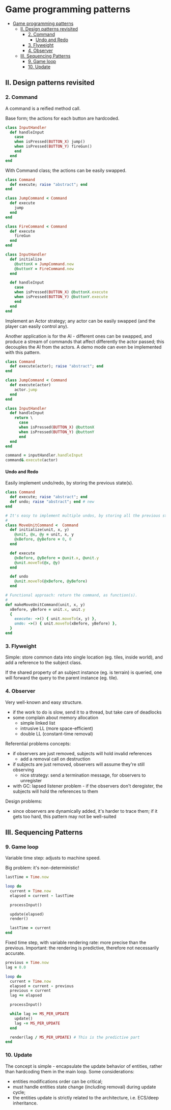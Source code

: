 # Game programming patterns

- [Game programming patterns](#game-programming-patterns)
  - [II. Design patterns revisited](#ii-design-patterns-revisited)
    - [2. Command](#2-command)
      - [Undo and Redo](#undo-and-redo)
    - [3. Flyweight](#3-flyweight)
    - [4. Observer](#4-observer)
  - [III. Sequencing Patterns](#iii-sequencing-patterns)
    - [9. Game loop](#9-game-loop)
    - [10. Update](#10-update)

## II. Design patterns revisited

### 2. Command

A command is a reified method call.

Base form; the actions for each button are hardcoded.

```ruby
class InputHandler
  def handleInput
    case
    when isPressed(BUTTON_X) jump()
    when isPressed(BUTTON_Y) fireGun()
    end
  end
end
```

With Command class; the actions can be easily swapped.

```ruby
class Command
  def execute; raise "abstract"; end
end

class JumpCommand < Command
  def execute
    jump
  end
end

class FireCommand < Command
  def execute
    fireGun
  end
end

class InputHandler
  def initialize
    @buttonX = JumpCommand.new
    @buttonY = FireCommand.new
  end

  def handleInput
    case
    when isPressed(BUTTON_X) @buttonX.execute
    when isPressed(BUTTON_Y) @buttonY.execute
    end
  end
end
```

Implement an Actor strategy; any actor can be easily swapped (and the player can easily control any).

Another application is for the AI - different ones can be swapped, and produce a stream of commands that affect differently the actor passed; this decouples the AI from the actors.
A demo mode can even be implemented with this pattern.

```ruby
class Command
  def execute(actor); raise "abstract"; end
end

class JumpCommand < Command
  def execute(actor)
    actor.jump
  end
end

class InputHandler
  def handleInput
    return \
      case
      when isPressed(BUTTON_X) @buttonX
      when isPressed(BUTTON_Y) @buttonY
      end
  end
end

command = inputHandler.handleInput
command&.execute(actor)
```

#### Undo and Redo

Easily implement undo/redo, by storing the previous state(s).

```ruby
class Command
  def execute; raise "abstract"; end
  def undo; raise "abstract"; end # new
end

# It's easy to implement multiple undos, by storing all the previous states.
#
class MoveUnitCommand <  Command
  def initialize(unit, x, y)
    @unit, @x, @y = unit, x, y
    @xBefore, @yBefore = 0, 0
  end

  def execute
    @xBefore, @yBefore = @unit.x, @unit.y
    @unit.moveTo(@x, @y)
  end

  def undo
    @unit.moveTo(@xBefore, @yBefore)
  end

# Functional approach: return the command, as function(s).
#
def makeMoveUnitCommand(unit, x, y)
  xBefore, yBefore = unit.x, unit.y
  {
    execute: ->() { unit.moveTo(x, y) },
    undo: ->() { unit.moveTo(xBefore, yBefore) },
  }
end
```

### 3. Flyweight

Simple: store common data into single location (eg. tiles, inside world), and add a reference to the subject class.

If the shared property of an subject instance (eg. is terrain) is queried, one will forward the query to the parent instance (eg. tile).

### 4. Observer

Very well-known and easy structure.

- if the work to do is slow, send it to a thread, but take care of deadlocks
- some complain about memory allocation
  - simple linked list
  - intrusive LL (more space-efficient)
  - double LL (constant-time removal)

Referential problems concepts:

- if observers are just removed, subjects will hold invalid references
  - add a removal call on destruction
- if subjects are just removed, observers will assume they're still observing
  - nice strategy: send a termination message, for observers to unregister
- with GC: lapsed listener problem - if the observers don't deregister, the subjects will hold the references to them

Design problems:

- since observers are dynamically added, it's harder to trace them; if it gets too hard, this pattern may not be well-suited

## III. Sequencing Patterns

### 9. Game loop

Variable time step: adjusts to machine speed.

Big problem: it's non-deterministic!

```ruby
lastTime = Time.now

loop do
  current = Time.now
  elapsed = current - lastTime

  processInput()

  update(elapsed)
  render()

  lastTime = current
end
```

Fixed time step, with variable rendering rate: more precise than the previous. Important: the rendering is predictive, therefore not necessarily accurate.

```ruby
previous = Time.now
lag = 0.0

loop do
  current = Time.now
  elapsed = current - previous
  previous = current
  lag += elapsed

  processInput()

  while lag >= MS_PER_UPDATE
    update()
    lag -= MS_PER_UPDATE
  end

  render(lag / MS_PER_UPDATE) # This is the predictive part
end
```

### 10. Update

The concept is simple - encapsulate the update behavior of entities, rather than hardcoding them in the main loop. Some considerations:

- entities modifications order can be critical;
- must handle entities state change (including removal) during update cycle;
- the entities update is strictly related to the architecture, i.e. ECS/deep inheritance.
